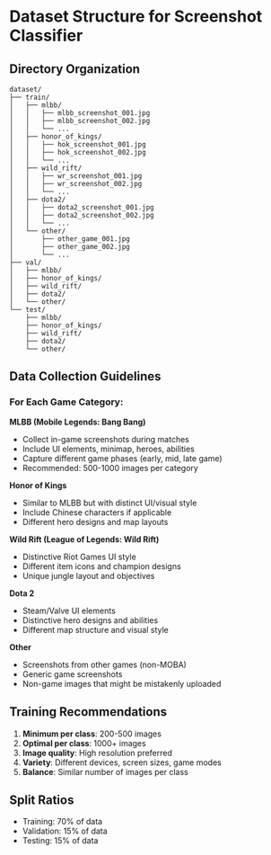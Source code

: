 # Dataset Structure for Screenshot Classifier

## Directory Organization

```
dataset/
├── train/
│   ├── mlbb/
│   │   ├── mlbb_screenshot_001.jpg
│   │   ├── mlbb_screenshot_002.jpg
│   │   └── ...
│   ├── honor_of_kings/
│   │   ├── hok_screenshot_001.jpg
│   │   ├── hok_screenshot_002.jpg
│   │   └── ...
│   ├── wild_rift/
│   │   ├── wr_screenshot_001.jpg
│   │   ├── wr_screenshot_002.jpg
│   │   └── ...
│   ├── dota2/
│   │   ├── dota2_screenshot_001.jpg
│   │   ├── dota2_screenshot_002.jpg
│   │   └── ...
│   └── other/
│       ├── other_game_001.jpg
│       ├── other_game_002.jpg
│       └── ...
├── val/
│   ├── mlbb/
│   ├── honor_of_kings/
│   ├── wild_rift/
│   ├── dota2/
│   └── other/
└── test/
    ├── mlbb/
    ├── honor_of_kings/
    ├── wild_rift/
    ├── dota2/
    └── other/
```

## Data Collection Guidelines

### For Each Game Category:

**MLBB (Mobile Legends: Bang Bang)**
- Collect in-game screenshots during matches
- Include UI elements, minimap, heroes, abilities
- Capture different game phases (early, mid, late game)
- Recommended: 500-1000 images per category

**Honor of Kings**
- Similar to MLBB but with distinct UI/visual style
- Include Chinese characters if applicable
- Different hero designs and map layouts

**Wild Rift (League of Legends: Wild Rift)**
- Distinctive Riot Games UI style
- Different item icons and champion designs
- Unique jungle layout and objectives

**Dota 2**
- Steam/Valve UI elements
- Distinctive hero designs and abilities
- Different map structure and visual style

**Other**
- Screenshots from other games (non-MOBA)
- Generic game screenshots
- Non-game images that might be mistakenly uploaded

## Training Recommendations

1. **Minimum per class**: 200-500 images
2. **Optimal per class**: 1000+ images
3. **Image quality**: High resolution preferred
4. **Variety**: Different devices, screen sizes, game modes
5. **Balance**: Similar number of images per class

## Split Ratios
- Training: 70% of data
- Validation: 15% of data  
- Testing: 15% of data